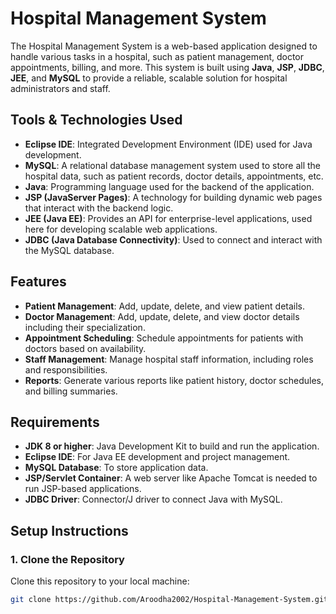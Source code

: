 # Hospital Management System

The Hospital Management System is a web-based application designed to handle various tasks in a hospital, such as patient management, doctor appointments, billing, and more. This system is built using **Java**, **JSP**, **JDBC**, **JEE**, and **MySQL** to provide a reliable, scalable solution for hospital administrators and staff.

## Tools & Technologies Used

- **Eclipse IDE**: Integrated Development Environment (IDE) used for Java development.
- **MySQL**: A relational database management system used to store all the hospital data, such as patient records, doctor details, appointments, etc.
- **Java**: Programming language used for the backend of the application.
- **JSP (JavaServer Pages)**: A technology for building dynamic web pages that interact with the backend logic.
- **JEE (Java EE)**: Provides an API for enterprise-level applications, used here for developing scalable web applications.
- **JDBC (Java Database Connectivity)**: Used to connect and interact with the MySQL database.

## Features

- **Patient Management**: Add, update, delete, and view patient details.
- **Doctor Management**: Add, update, delete, and view doctor details including their specialization.
- **Appointment Scheduling**: Schedule appointments for patients with doctors based on availability.
- **Staff Management**: Manage hospital staff information, including roles and responsibilities.
- **Reports**: Generate various reports like patient history, doctor schedules, and billing summaries.

## Requirements

- **JDK 8 or higher**: Java Development Kit to build and run the application.
- **Eclipse IDE**: For Java EE development and project management.
- **MySQL Database**: To store application data.
- **JSP/Servlet Container**: A web server like Apache Tomcat is needed to run JSP-based applications.
- **JDBC Driver**: Connector/J driver to connect Java with MySQL.

## Setup Instructions

### 1. Clone the Repository
Clone this repository to your local machine:
```bash
git clone https://github.com/Aroodha2002/Hospital-Management-System.git
